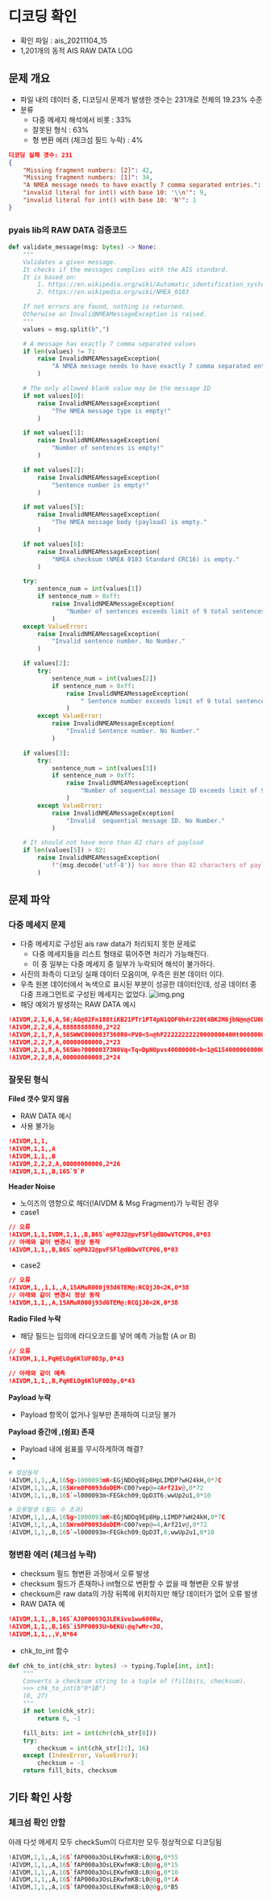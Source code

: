 # 디코딩 확인
- 확인 파일 : ais_20211104_15
- 1,201개의 동적 AIS RAW DATA LOG

## 문제 개요
- 파일 내의 데이터 중, 디코딩시 문제가 발생한 갯수는 231개로 전체의 19.23% 수준
- 분류
  - 다중 메세지 해석에서 비롯 : 33%
  - 잘못된 형식 : 63%
  - 형 변환 에러 (체크섬 필드 누락) : 4%
```json
디코딩 실패 갯수: 231
{
    "Missing fragment numbers: [2]": 42,
    "Missing fragment numbers: [1]": 34,
    "A NMEA message needs to have exactly 7 comma separated entries.": 145,
    "invalid literal for int() with base 10: '\\n'": 9,
    "invalid literal for int() with base 10: 'N'": 1
}
```

### pyais lib의 RAW DATA 검증코드
```python
def validate_message(msg: bytes) -> None:
    """
    Validates a given message.
    It checks if the messages complies with the AIS standard.
    It is based on:
        1. https://en.wikipedia.org/wiki/Automatic_identification_system
        2. https://en.wikipedia.org/wiki/NMEA_0183

    If not errors are found, nothing is returned.
    Otherwise an InvalidNMEAMessageException is raised.
    """
    values = msg.split(b",")

    # A message has exactly 7 comma separated values
    if len(values) != 7:
        raise InvalidNMEAMessageException(
            "A NMEA message needs to have exactly 7 comma separated entries."
        )

    # The only allowed blank value may be the message ID
    if not values[0]:
        raise InvalidNMEAMessageException(
            "The NMEA message type is empty!"
        )

    if not values[1]:
        raise InvalidNMEAMessageException(
            "Number of sentences is empty!"
        )

    if not values[2]:
        raise InvalidNMEAMessageException(
            "Sentence number is empty!"
        )

    if not values[5]:
        raise InvalidNMEAMessageException(
            "The NMEA message body (payload) is empty."
        )

    if not values[6]:
        raise InvalidNMEAMessageException(
            "NMEA checksum (NMEA 0183 Standard CRC16) is empty."
        )

    try:
        sentence_num = int(values[1])
        if sentence_num > 0xff:
            raise InvalidNMEAMessageException(
                "Number of sentences exceeds limit of 9 total sentences."
            )
    except ValueError:
        raise InvalidNMEAMessageException(
            "Invalid sentence number. No Number."
        )

    if values[2]:
        try:
            sentence_num = int(values[2])
            if sentence_num > 0xff:
                raise InvalidNMEAMessageException(
                    " Sentence number exceeds limit of 9 total sentences."
                )
        except ValueError:
            raise InvalidNMEAMessageException(
                "Invalid Sentence number. No Number."
            )

    if values[3]:
        try:
            sentence_num = int(values[3])
            if sentence_num > 0xff:
                raise InvalidNMEAMessageException(
                    "Number of sequential message ID exceeds limit of 9 total sentences."
                )
        except ValueError:
            raise InvalidNMEAMessageException(
                "Invalid  sequential message ID. No Number."
            )

    # It should not have more than 82 chars of payload
    if len(values[5]) > 82:
        raise InvalidNMEAMessageException(
            f"{msg.decode('utf-8')} has more than 82 characters of payload."
        )
```

## 문제 파악

### 다중 메세지 문제
- 다중 메세지로 구성된 ais raw data가 처리되지 못한 문제로
  - 다중 메세지들을 리스트 형태로 묶어주면 처리가 가능해진다.
  - 이 중 일부는 다중 메세지 중 일부가 누락되어 해석이 불가하다.
- 사진의 좌측이 디코딩 실패 데이터 모음이며, 우측은 원본 데이터 이다.
- 우측 원본 데이터에서 녹색으로 표시된 부분이 성공한 데이터인데, 성공 데이터 중 다중 프래그먼트로 구성된 메세지는 없었다.
![img.png](img.png)
- 해당 예외가 발생하는 RAW DATA 예시
```json
!AIVDM,2,1,6,A,56;AG@82Fn188tiKB21PTr1PT4pN1QDF0h4r220t4BK2M6jbN@n@CU0BH888,0*50
!AIVDM,2,2,6,A,88888888880,2*22
!AIVDM,2,1,7,A,56SWWC0000037360R0<PV0<5=@hF2222222222000000040Ht00000000000,0*0A
!AIVDM,2,2,7,A,00000000000,2*23
!AIVDM,2,1,8,A,56SWo?00000373N0Vq<Tq=DpN0pvs40000000<b<1@G15400000000000000,0*6F
!AIVDM,2,2,8,A,00000000008,2*24
```

### 잘못된 형식
**Filed 갯수 맞지 않음**
- RAW DATA 예시
- 사용 불가능
```json
!AIVDM,1,1,
!AIVDM,1,1,,A
!AIVDM,1,1,,B
!AIVDM,2,2,2,A,00000000000,2*26
!AIVDM,1,1,,B,16S`9`P
```

**Header Noise**
- 노이즈의 영향으로 헤더(!AIVDM & Msg Fragment)가 누락된 경우
- case1
```json
// 오류
!AIVDM,1,1,IVDM,1,1,,B,B6S`o@P0J2@pvF5Fl@dBOwVTCP06,0*03
// 아래와 같이 변경시 정상 동작
!AIVDM,1,1,,B,B6S`o@P0J2@pvF5Fl@dBOwVTCP06,0*03
```
- case2
```json
// 오류
!AIVDM,1,,1,1,,A,15AMuR000j93d6TEM@:RCQjJ0<2K,0*38
// 아래와 같이 변경시 정상 동작
!AIVDM,1,1,,A,15AMuR000j93d6TEM@:RCQjJ0<2K,0*38
```

**Radio Filed 누락**
- 해당 필드는 임의에 라디오코드를 넣어 예측 가능함 (A or B)
```json
// 오류
!AIVDM,1,1,PqHELOg6KlUF0D3p,0*43

// 아래와 같이 예측
!AIVDM,1,1,,B,PqHELOg6KlUF0D3p,0*43
```

**Payload 누락**
- Payload 항목이 없거나 일부만 존재하여 디코딩 불가

**Payload 중간에 ,(쉼표) 존재**
- Payload 내에 쉼표를 무시하게하여 해결?
- 
```python
# 정상동작
!AIVDM,1,1,,A,16Sg>1000093mK<EGjNDDq9Ep8HpLIMDP?wH24kH,0*7C
!AIVDM,1,1,,A,16SWrm0P0093doDEM<C00?vep@=4Arf21v@,0*72
!AIVDM,1,1,,B,16S`=l000093m<FEGkch09;QpD3T6;wwUp2u1,0*10

# 오류발생 (필드 수 초과)
!AIVDM,1,1,,A,16Sg>1000093mK<EGjNDDq9Ep8Hp,LIMDP?wH24kH,0*7C
!AIVDM,1,1,,A,16SWrm0P0093doDEM<C00?vep@=4,Arf21v@,0*72
!AIVDM,1,1,,B,16S`=l000093m<FEGkch09;QpD3T,6;wwUp2u1,0*10
```

### 형변환 에러 (체크섬 누락)
- checksum 필드 형변환 과정에서 오류 발생
- checksum 필드가 존재하나 int형으로 변환할 수 없을 때 형변환 오류 발생
- checksum은 raw data의 가장 뒤쪽에 위치하지만 해당 데이터가 없어 오류 발생
- RAW DATA 예
```json
!AIVDM,1,1,,B,16S`AJ0P0093QJLEKivu1ww600Rw,
!AIVDM,1,1,,B,16S`i5PP0093U>bEKU:@q?wMr<3O,
!AIVDM,1,1,,,V,N*64
```
- chk_to_int 함수
```python
def chk_to_int(chk_str: bytes) -> typing.Tuple[int, int]:
    """
    Converts a checksum string to a tuple of (fillbits, checksum).
    >>> chk_to_int(b"0*1B")
    (0, 27)
    """
    if not len(chk_str):
        return 0, -1

    fill_bits: int = int(chr(chk_str[0]))
    try:
        checksum = int(chk_str[2:], 16)
    except (IndexError, ValueError):
        checksum = -1
    return fill_bits, checksum
```

## 기타 확인 사항

### 체크섬 확인 안함
아래 다섯 메세지 모두 checkSum이 다르지만 모두 정상적으로 디코딩됨
```python
!AIVDM,1,1,,A,16S`fAP000a3OsLEKwfmKB:L0@8g,0*55
!AIVDM,1,1,,A,16S`fAP000a3OsLEKwfmKB:L0@8g,0*15
!AIVDM,1,1,,A,16S`fAP000a3OsLEKwfmKB:L0@8g,0*10
!AIVDM,1,1,,A,16S`fAP000a3OsLEKwfmKB:L0@8g,0*1A
!AIVDM,1,1,,A,16S`fAP000a3OsLEKwfmKB:L0@8g,0*B5
```
